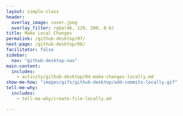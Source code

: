 ```yaml
---
layout: simple-class
header:
  overlay_image: cover.jpeg
  overlay_filter: rgba(46, 129, 200, 0.6)
title: Make Local Changes
permalink: /github-desktop/07/
next-page: /github-desktop/08/
facilitator: false
sidebar:
  nav: "github-desktop-nav"
main-content:
  includes:
    - activity/github-desktop/04-make-changes-locally.md
show-me-how: "images/gifs/github-desktop/add-commits-locally.gif"
tell-me-why:
  includes:
    - tell-me-why/create-file-locally.md

---
```

